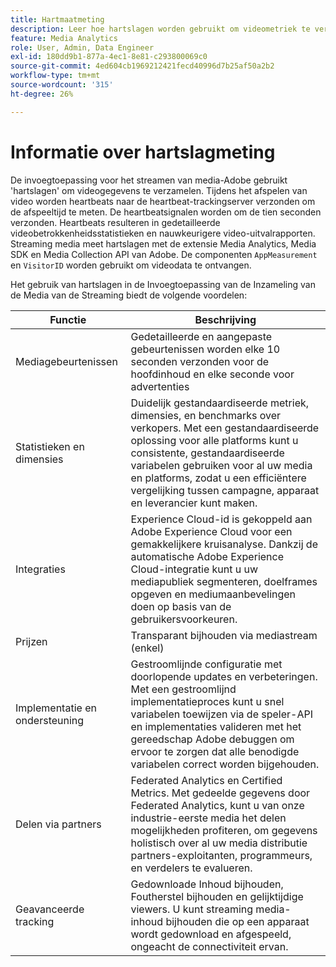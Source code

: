 ```yaml
---
title: Hartmaatmeting
description: Leer hoe hartslagen worden gebruikt om videometriek te verzamelen.
feature: Media Analytics
role: User, Admin, Data Engineer
exl-id: 180dd9b1-877a-4ec1-8e81-c293800069c0
source-git-commit: 4ed604cb1969212421fecd40996d7b25af50a2b2
workflow-type: tm+mt
source-wordcount: '315'
ht-degree: 26%

---
```


# Informatie over hartslagmeting

De invoegtoepassing voor het streamen van media-Adobe gebruikt &#39;hartslagen&#39; om videogegevens te verzamelen. Tijdens het afspelen van video worden heartbeats naar de heartbeat-trackingserver verzonden om de afspeeltijd te meten. De heartbeatsignalen worden om de tien seconden verzonden. Heartbeats resulteren in gedetailleerde videobetrokkenheidsstatistieken en nauwkeurigere video-uitvalrapporten. Streaming media meet hartslagen met de extensie Media Analytics, Media SDK en Media Collection API van Adobe. De componenten `AppMeasurement` en `VisitorID` worden gebruikt om videodata te ontvangen.

Het gebruik van hartslagen in de Invoegtoepassing van de Inzameling van de Media van de Streaming biedt de volgende voordelen:

| Functie | Beschrijving |
|---|---|
| Mediagebeurtenissen | Gedetailleerde en aangepaste gebeurtenissen worden elke 10 seconden verzonden voor de hoofdinhoud en elke seconde voor advertenties |
| Statistieken en dimensies | Duidelijk gestandaardiseerde metriek, dimensies, en benchmarks over verkopers. Met een gestandaardiseerde oplossing voor alle platforms kunt u consistente, gestandaardiseerde variabelen gebruiken voor al uw media en platforms, zodat u een efficiëntere vergelijking tussen campagne, apparaat en leverancier kunt maken. |
| Integraties | Experience Cloud-id is gekoppeld aan Adobe Experience Cloud voor een gemakkelijkere kruisanalyse. Dankzij de automatische Adobe Experience Cloud-integratie kunt u uw mediapubliek segmenteren, doelframes opgeven en mediumaanbevelingen doen op basis van de gebruikersvoorkeuren. |
| Prijzen | Transparant bijhouden via mediastream (enkel) |
| Implementatie en ondersteuning | Gestroomlijnde configuratie met doorlopende updates en verbeteringen. Met een gestroomlijnd implementatieproces kunt u snel variabelen toewijzen via de speler-API en implementaties valideren met het gereedschap Adobe debuggen om ervoor te zorgen dat alle benodigde variabelen correct worden bijgehouden. |
| Delen via partners | Federated Analytics en Certified Metrics. Met gedeelde gegevens door Federated Analytics, kunt u van onze industrie-eerste media het delen mogelijkheden profiteren, om gegevens holistisch over al uw media distributie partners-exploitanten, programmeurs, en verdelers te evalueren. |
| Geavanceerde tracking | Gedownloade Inhoud bijhouden, Foutherstel bijhouden en gelijktijdige viewers. U kunt streaming media-inhoud bijhouden die op een apparaat wordt gedownload en afgespeeld, ongeacht de connectiviteit ervan. |
